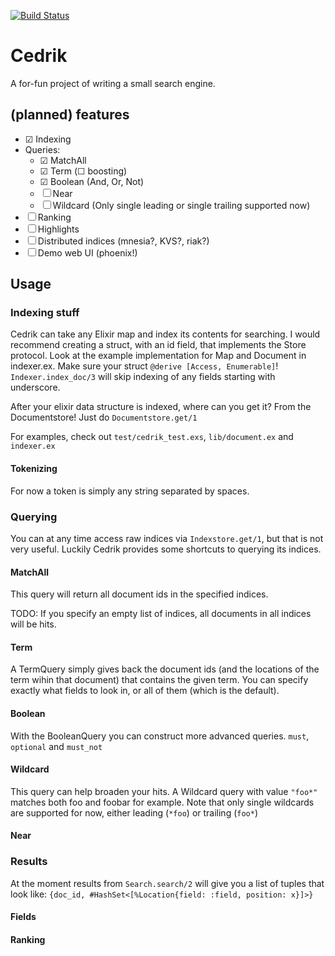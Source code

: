 [![Build Status](https://travis-ci.org/vorce/cedrik.svg?branch=master)](https://travis-ci.org/vorce/cedrik)

# Cedrik

A for-fun project of writing a small search engine.

## (planned) features

- ☑ Indexing 
- Queries:
    - ☑ MatchAll
    - ☑ Term (☐ boosting)
    - ☑ Boolean (And, Or, Not)
    - ☐ Near 
    - ☐ Wildcard (Only single leading or single trailing supported now)
- ☐ Ranking
- ☐ Highlights
- ☐ Distributed indices (mnesia?, KVS?, riak?)
- ☐ Demo web UI (phoenix!)

## Usage

### Indexing stuff

Cedrik can take any Elixir map and index its contents for searching.
I would recommend creating a struct, with an id field, that
implements the Store protocol. Look at the example implementation
for Map and Document in indexer.ex.
Make sure your struct `@derive [Access, Enumerable]`!
`Indexer.index_doc/3` will skip indexing of any fields starting with underscore.

After your elixir data structure is indexed, where can you get it?
From the Documentstore! Just do `Documentstore.get/1`

For examples, check out `test/cedrik_test.exs`,
`lib/document.ex` and `indexer.ex`

#### Tokenizing

For now a token is simply any string separated by spaces.

### Querying

You can at any time access raw indices via `Indexstore.get/1`, but
that is not very useful. Luckily Cedrik provides some shortcuts to
querying its indices.

#### MatchAll

This query will return all document ids in the specified indices.

TODO:
If you specify an empty list of indices, all documents in all indices
will be hits.

#### Term

A TermQuery simply gives back the document ids (and the locations of the
term wihin that document) that contains the given term.
You can specify exactly what fields to look in, or all of them
(which is the default).

#### Boolean

With the BooleanQuery you can construct more advanced queries.
`must`, `optional` and `must_not`

#### Wildcard

This query can help broaden your hits. A Wildcard query with
value `"foo*"` matches both foo and foobar for example.
Note that only single wildcards are supported for now, either
leading (`*foo`) or trailing (`foo*`)

#### Near

### Results

At the moment results from `Search.search/2` will give you
a list of tuples that look like:
`{doc_id, #HashSet<[%Location{field: :field, position: x}]>}`

#### Fields

#### Ranking

